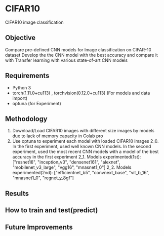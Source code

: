 # CIFAR10
CIFAR10 image classification

## Objective
Compare pre-defined CNN models for Image classification on CIFAR-10 dataset
Develop the the CNN model with the best accuracy and compare it with Transfer learning with various state-of-art CNN models

## Requirements
- Python 3
- torch(1.11.0+cu113) , torchvision(0.12.0+cu113) (For models and data import)
- optuna (for Experiment)

## Methodology
1. Download/Load CIFAR10 images with different size images by models due to lack of memory capacity in Colab pro
2. Use optuna to experiment each model with loaded CIFAR10 images
  2_0. In the first experiment, used well known CNN models. In the second experiment, used the most recent CNN models with a model of the best accuracy in the first experiment 
  2_1. Models experimented(1st): ["resnet18", "inception_v3", "densenet161", "alexnet", "mobilenet_v3_large", "vgg16", "mnasnet1_0"]
  2_2. Models experimented(2nd): ["efficientnet_b5", "convnext_base", "vit_b_16", "mnasnet1_0", "regnet_y_8gf"]
  
## Results


## How to train and test(predict)

## Future Improvements
